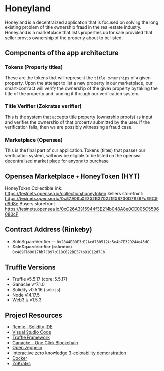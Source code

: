 
# Honeyland

Honeyland is a decentralized application that is focused on solving the long existing problem of title ownership fraud in the real-estate industry. Honeyland is a marketplace that lists properties up for sale provided that seller proves ownership of the property about to be listed.  

## Components of the app architecture  

### Tokens (Property titles)

These are the tokens that will represent the `title ownerships` of a given property. Upon the attempt to list a new property in our marketplace, our smart-contract will verify the ownership of the given property by taking the title of the property and running it through our verification system.  

### Title Verifier (Zokrates verifier)

This is the system that accepts title property (ownership proofs) as input and verifies the ownership of that property submitted by the user. If the verification fails, then we are possibly witnessing a fraud case.

### Marketplace (Opensea)

This is the final part of our application. Tokens (tiltes) that passes our verification system, will now be eligible to be listed on the opensea decentralized market place for anyone to purchase.

## Opensea Marketplace • HoneyToken (HYT)

HoneyToken Collectible link: https://testnets.opensea.io/collection/honeytoken
Sellers storefront: https://testnets.opensea.io/0x87906b0E252B370251E58730D7B88FdEEC9d9d8e
Buyers storefront: https://testnets.opensea.io/0xC26A3915944f3E214b048A8e0CD005C5596080cF

## Contract Address (Rinkeby)

- SolnSquareVerifier — `0x2844EB0E3cE2Acd730512Ac5e4b7E32D248e45dC` 
- SolnSquareVerifier (zokrates) — `0x489FB69017bb7C897c018C622BE576b91C12d7Cb` 

 

## Truffle Versions

- Truffle v5.5.17 (core: 5.5.17)
- Ganache v^7.1.0
- Solidity v0.5.16 (solc-js)
- Node v14.17.5
- Web3.js v1.5.3



## Project Resources

* [Remix - Solidity IDE](https://remix.ethereum.org/)
* [Visual Studio Code](https://code.visualstudio.com/)
* [Truffle Framework](https://truffleframework.com/)
* [Ganache - One Click Blockchain](https://truffleframework.com/ganache)
* [Open Zeppelin ](https://openzeppelin.org/)
* [Interactive zero knowledge 3-colorability demonstration](http://web.mit.edu/~ezyang/Public/graph/svg.html)
* [Docker](https://docs.docker.com/install/)
* [ZoKrates](https://github.com/Zokrates/ZoKrates)

